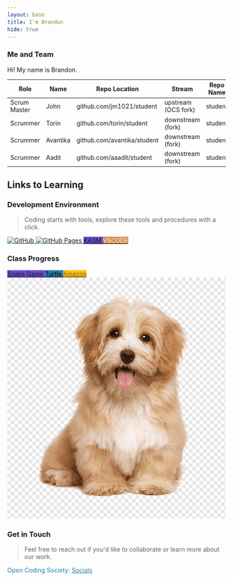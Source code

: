 ```yaml
---
layout: base
title: I'm Brandon
hide: true
---
```



### Me and Team


Hi! My name is Brandon.


| Role         | Name     | Repo Location                       | Stream                | Repo Name |
|--------------|----------|-------------------------------------|-----------------------|-----------|
| Scrum Master | John     | github.com/jm1021/student           | upstream (OCS fork)   | student   |
| Scrummer     | Torin    | github.com/torin/student            | downstream (fork)     | student   |
| Scrummer     | Avantika | github.com/avantika/student         | downstream (fork)     | student   |
| Scrummer     | Aadit    | github.com/aaadit/student           | downstream (fork)     | student   |




## Links to Learning


### Development Environment


> Coding starts with tools, explore these tools and procedures with a click.


<a href="https://github.com/Open-Coding-Society/student">
   <img src="https://img.shields.io/badge/GitHub-181717?logo=github&logoColor=white" alt="GitHub">
</a>
<a href="https://open-coding-society.github.io/student">
   <img src="https://img.shields.io/badge/GitHub%20Pages-327FC7?logo=github&logoColor=white" alt="GitHub Pages">
</a>
<a href="https://kasm.opencodingsociety.com/" class="button small" style="background-color: #6b4bd3ff">
   KASM
</a>
<a href="https://vscode.dev/" class="button small" style="background-color: #d38a4bff">
   <span style="color: #FFFFFF">VSCODE</span>
</a>


<br>


### Class Progress


<a href="{{site.baseurl}}/snake" class="button small" style="background-color: #6b4bd3ff">
   Snake Game
</a>
<a href="{{site.baseurl}}/turtle" class="button small" style="background-color: #2A7DB1">
   <span style="color: #000000">Turtle</span>
</a>
<a href="https://amazon.com/" class="button small" style="background-color: #f8c019ff">
   <span style="color: #9a5d13ff">Amazon</span>
</a>
<img src="images/dog.png">


<br>


<!-- Contact Section -->
### Get in Touch


> Feel free to reach out if you'd like to collaborate or learn more about our work.


<p style="color: #2A7DB1;">Open Coding Society: <a href="https://opencodingsociety.com" style="color: #2A7DB1; text-decoration: underline;">Socials</a></p>



